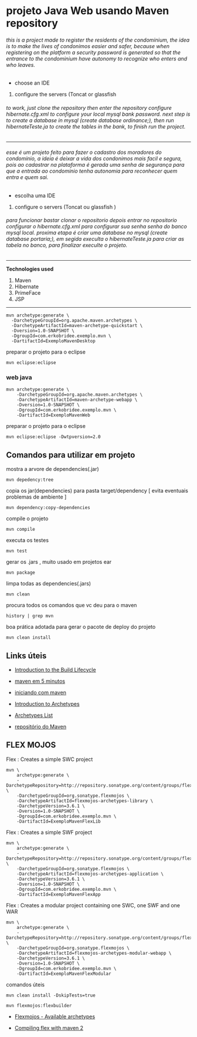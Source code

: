 # projeto Java Web usando Maven repository

###### this is a project made to register the residents of the condominium, the idea is to make the lives of condonimos easier and safer, because when registering on the platform a security password is generated so that the entrance to the condominium have autonomy to recognize who enters and who leaves.

* choose an IDE
1. configure the servers (Toncat or glassfish

###### to work, just clone the repository then enter the repository configure hibernate.cfg.xml to configure your local mysql bank password. next step is to create a database in mysql (create database ordinance;), then run hibernateTeste.ja to create the tables in the bank, to finish run the project.
----------------------------------------------------------------------------

###### esse é um projeto feito para fazer o cadastro dos moradores do condominio, a ideia é deixar a vida dos condonimos mais facil e segura, pois ao cadastrar na plataforma é gerada uma senha de segurança para que a entrada ao condominio tenha autonomia para reconhecer quem entra e quem sai.

* escolha uma IDE
1. configure o servers (Toncat ou glassfish )


###### para funcionar bastar clonar o repositorio depois entrar no repositorio configurar o hibernate.cfg.xml para configurar sua senha senha do banco mysql local. proxima etapa é criar uma database no mysql (create database portaria;), em segida execulta o hibernateTeste.ja para criar as tabela no banco, para finalizar execulte o projeto.
--------------------------------------------------------------------------------


**Technologies used** 
1. Maven
2. Hibernate
3. PrimeFace
4. JSP

--------------------------------------------------------------------------------



```
mvn archetype:generate \
  -DarchetypeGroupId=org.apache.maven.archetypes \
  -DarchetypeArtifactId=maven-archetype-quickstart \
  -Dversion=1.0-SNAPSHOT \
  -DgroupId=com.erkobridee.exemplo.mvn \
  -DartifactId=ExemploMavenDesktop
```

preparar o projeto para o eclipse

```
mvn eclipse:eclipse 
```


### web java

```
mvn archetype:generate \
    -DarchetypeGroupId=org.apache.maven.archetypes \
    -DarchetypeArtifactId=maven-archetype-webapp \
    -Dversion=1.0-SNAPSHOT \
    -DgroupId=com.erkobridee.exemplo.mvn \
    -DartifactId=ExemploMavenWeb
```

preparar o projeto para o eclipse

```
mvn eclipse:eclipse -Dwtpversion=2.0
```

## Comandos para utilizar em projeto

mostra a arvore de dependencies(.jar)

	mvn depedency:tree 

copia os jar(dependencies) para pasta target/dependency [ evita eventuais problemas de ambiente ]

	mvn dependency:copy-dependencies

compile o projeto

	mvn compile

executa os testes

	mvn test 

gerar os .jars , muito usado em projetos ear

	mvn package 

limpa todas as dependencies(.jars)

	mvn clean 

procura todos os comandos que vc deu para o maven

	history | grep mvn 

boa prática adotada para gerar o pacote de deploy do projeto

	mvn clean install


## Links úteis

* [Introduction to the Build Lifecycle](http://maven.apache.org/guides/introduction/introduction-to-the-lifecycle.html)

* [maven em 5 minutos](http://maven.apache.org/guides/getting-started/maven-in-five-minutes.html)

* [iniciando com maven](http://maven.apache.org/guides/getting-started/index.html)


* [Introduction to Archetypes](http://maven.apache.org/guides/introduction/introduction-to-archetypes.html)


* [Archetypes List](http://docs.codehaus.org/display/MAVENUSER/Archetypes+List)

* [repositório do Maven](http://mvnrepository.com/)


## FLEX MOJOS

Flex : Creates a simple SWC project

```    
mvn \
    archetype:generate \
    -DarchetypeRepository=http://repository.sonatype.org/content/groups/flexgroup/ \
    -DarchetypeGroupId=org.sonatype.flexmojos \
    -DarchetypeArtifactId=flexmojos-archetypes-library \
    -DarchetypeVersion=3.6.1 \
    -Dversion=1.0-SNAPSHOT \
    -DgroupId=com.erkobridee.exemplo.mvn \
    -DartifactId=ExemploMavenFlexLib
```    
    
Flex : Creates a simple SWF project

```
mvn \
    archetype:generate \
    -DarchetypeRepository=http://repository.sonatype.org/content/groups/flexgroup/ \
    -DarchetypeGroupId=org.sonatype.flexmojos \
    -DarchetypeArtifactId=flexmojos-archetypes-application \
    -DarchetypeVersion=3.6.1 \
    -Dversion=1.0-SNAPSHOT \
    -DgroupId=com.erkobridee.exemplo.mvn \
    -DartifactId=ExemploMavenFlexApp
```

Flex : Creates a modular project containing one SWC, one SWF and one WAR

```
mvn \
    archetype:generate \
    -DarchetypeRepository=http://repository.sonatype.org/content/groups/flexgroup/ \
    -DarchetypeGroupId=org.sonatype.flexmojos \
    -DarchetypeArtifactId=flexmojos-archetypes-modular-webapp \
    -DarchetypeVersion=3.6.1 \
    -Dversion=1.0-SNAPSHOT \
    -DgroupId=com.erkobridee.exemplo.mvn \
    -DartifactId=ExemploMavenFlexModular
```    


comandos úteis

```
mvn clean install -DskipTests=true

mvn flexmojos:flexbuilder
``` 

* [Flexmojos - Available archetypes](https://docs.sonatype.org/display/FLEXMOJOS/Available+archetypes)

* [Compiling flex with maven 2](http://mayboroda.blogspot.com/2009/07/compiling-flex-with-maven-2-flexmojos.html)


